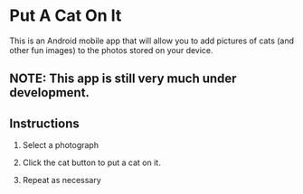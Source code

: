 Put A Cat On It
==================

This is an Android mobile app that will allow you to add pictures of cats (and other fun images) to
the photos stored on your device.

NOTE: This app is still very much under development.
----------------------------------------------------

Instructions
------------
1. Select a photograph

2. Click the cat button to put a cat on it.

3. Repeat as necessary	
